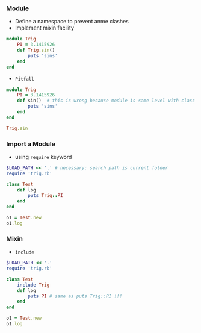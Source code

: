### Module
- Define a namespace to prevent anme clashes
- Implement mixin facility
```ruby
module Trig
    PI = 3.1415926
    def Trig.sin()
        puts 'sins'
    end
end
```
- `Pitfall`
```ruby
module Trig
    PI = 3.1415926
    def sin()  # this is wrong because module is same level with class but without instance method
        puts 'sins'
    end
end

Trig.sin
```

### Import a Module
- using `require` keyword
```ruby
$LOAD_PATH << '.' # necessary: search path is current folder
require 'trig.rb'

class Test
    def log
        puts Trig::PI
    end
end

o1 = Test.new
o1.log
```


### Mixin
- `include` 
```ruby
$LOAD_PATH << '.'
require 'trig.rb'

class Test
    include Trig 
    def log
        puts PI # same as puts Trig::PI !!!
    end
end

o1 = Test.new
o1.log

```


